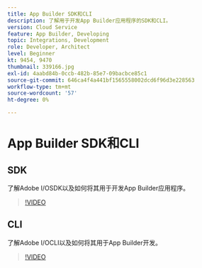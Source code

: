 ```yaml
---
title: App Builder SDK和CLI
description: 了解用于开发App Builder应用程序的SDK和CLI。
version: Cloud Service
feature: App Builder, Developing
topic: Integrations, Development
role: Developer, Architect
level: Beginner
kt: 9454, 9470
thumbnail: 339166.jpg
exl-id: 4aabd84b-0ccb-482b-85e7-09bacbce85c1
source-git-commit: 646ca4f4a441bf1565558002dcd6f96d3e228563
workflow-type: tm+mt
source-wordcount: '57'
ht-degree: 0%

---
```


# App Builder SDK和CLI

## SDK

了解Adobe I/OSDK以及如何将其用于开发App Builder应用程序。

>[!VIDEO](https://video.tv.adobe.com/v/339166/?quality=12&learn=on)

## CLI

了解Adobe I/OCLI以及如何将其用于App Builder开发。

>[!VIDEO](https://video.tv.adobe.com/v/339167/?quality=12&learn=on)
